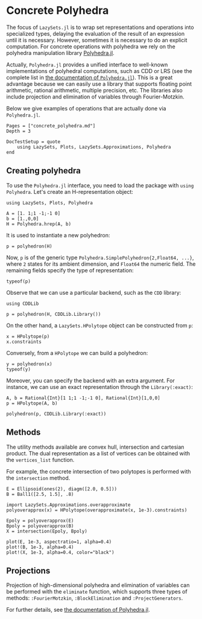 # Concrete Polyhedra

The focus of `LazySets.jl` is to wrap set representations and operations into
specialized types, delaying the evaluation of the result of an expression until
it is necessary.
However, sometimes it is necessary to do an explicit computation.
For concrete operations with polyhedra we rely on the polyhedra manipulation
library [Polyhedra.jl](https://github.com/JuliaPolyhedra/Polyhedra.jl).

Actually, `Polyhedra.jl` provides a unified interface to well-known
implementations of polyhedral computations, such as CDD or LRS (see the complete
list in
[the documentation of `Polyhedra.jl`](https://juliapolyhedra.github.io/Polyhedra.jl/latest/installation.html#Getting-Libraries-1)).
This is a great advantage because we can easily use a library that supports
floating point arithmetic, rational arithmetic, multiple precision, etc.
The libraries also include projection and elimination of variables through
Fourier-Motzkin.

Below we give examples of operations that are actually done via `Polyhedra.jl`.

```@contents
Pages = ["concrete_polyhedra.md"]
Depth = 3
```

```@meta
DocTestSetup = quote
    using LazySets, Plots, LazySets.Approximations, Polyhedra
end
```

## Creating polyhedra

To use the `Polyhedra.jl` interface, you need to load the package with `using Polyhedra`.
Let's create an H-representation object:

```@example concrete_polyhedra
using LazySets, Plots, Polyhedra

A = [1. 1;1 -1;-1 0]
b = [1.,0,0]
H = Polyhedra.hrep(A, b)
```

It is used to instantiate a new polyhedron:

```@example concrete_polyhedra
p = polyhedron(H)
```

Now, `p` is of the generic type `Polyhedra.SimplePolyhedron{2,Float64, ...}`, where
`2` states for its ambient dimension, and `Float64` the numeric field. The remaining
fields specify the type of representation:

```@example concrete_polyhedra
typeof(p)
```

Observe that we can use a particular backend, such as the `CDD` library:

```@example concrete_polyhedra
using CDDLib

p = polyhedron(H, CDDLib.Library())
```

On the other hand, a `LazySets.HPolytope` object can be constructed from `p`:

```@example concrete_polyhedra
x = HPolytope(p)
x.constraints
```

Conversely, from a `HPolytope` we can build a polyhedron:

```@example concrete_polyhedra
y = polyhedron(x)
typeof(y)
```

Moreover, you can specify the backend with an extra argument.
For instance, we can use an exact representation through the
`Library(:exact)`:

```@example concrete_polyhedra
A, b = Rational{Int}[1 1;1 -1;-1 0], Rational{Int}[1,0,0]
p = HPolytope(A, b)

polyhedron(p, CDDLib.Library(:exact))
```

## Methods

The utility methods available are convex hull, intersection and cartesian
product.
The dual representation as a list of vertices can be obtained with the
`vertices_list` function.

For example, the concrete intersection of two polytopes is performed with the
`intersection` method.

```@example concrete_polyhedra
E = Ellipsoid(ones(2), diagm([2.0, 0.5]))
B = Ball1([2.5, 1.5], .8)

import LazySets.Approximations.overapproximate
polyoverapprox(x) = HPolytope(overapproximate(x, 1e-3).constraints)

Epoly = polyoverapprox(E)
Bpoly = polyoverapprox(B)
X = intersection(Epoly, Bpoly)

plot(E, 1e-3, aspectratio=1, alpha=0.4)
plot!(B, 1e-3, alpha=0.4)
plot!(X, 1e-3, alpha=0.4, color="black")
```

## Projections

Projection of high-dimensional polyhedra and elimination of variables can be
performed with the `eliminate` function, which supports three types of methods:
`:FourierMotzkin`, `:BlockElimination` and `:ProjectGenerators`.

For further details, see
[the documentation of Polyhedra.jl](https://juliapolyhedra.github.io/Polyhedra.jl/latest/polyhedron.html#Projecting-a-polyhedron-1).
